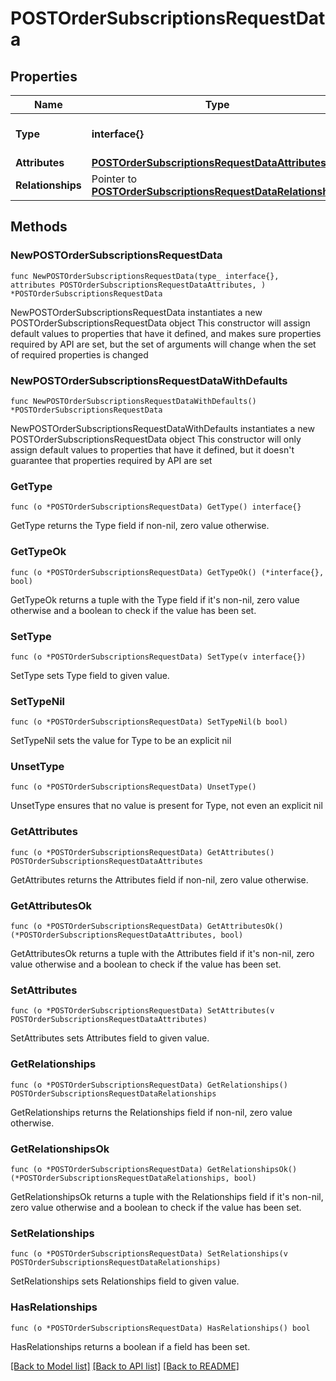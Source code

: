 # POSTOrderSubscriptionsRequestData

## Properties

Name | Type | Description | Notes
------------ | ------------- | ------------- | -------------
**Type** | **interface{}** | The resource&#39;s type | 
**Attributes** | [**POSTOrderSubscriptionsRequestDataAttributes**](POSTOrderSubscriptionsRequestDataAttributes.md) |  | 
**Relationships** | Pointer to [**POSTOrderSubscriptionsRequestDataRelationships**](POSTOrderSubscriptionsRequestDataRelationships.md) |  | [optional] 

## Methods

### NewPOSTOrderSubscriptionsRequestData

`func NewPOSTOrderSubscriptionsRequestData(type_ interface{}, attributes POSTOrderSubscriptionsRequestDataAttributes, ) *POSTOrderSubscriptionsRequestData`

NewPOSTOrderSubscriptionsRequestData instantiates a new POSTOrderSubscriptionsRequestData object
This constructor will assign default values to properties that have it defined,
and makes sure properties required by API are set, but the set of arguments
will change when the set of required properties is changed

### NewPOSTOrderSubscriptionsRequestDataWithDefaults

`func NewPOSTOrderSubscriptionsRequestDataWithDefaults() *POSTOrderSubscriptionsRequestData`

NewPOSTOrderSubscriptionsRequestDataWithDefaults instantiates a new POSTOrderSubscriptionsRequestData object
This constructor will only assign default values to properties that have it defined,
but it doesn't guarantee that properties required by API are set

### GetType

`func (o *POSTOrderSubscriptionsRequestData) GetType() interface{}`

GetType returns the Type field if non-nil, zero value otherwise.

### GetTypeOk

`func (o *POSTOrderSubscriptionsRequestData) GetTypeOk() (*interface{}, bool)`

GetTypeOk returns a tuple with the Type field if it's non-nil, zero value otherwise
and a boolean to check if the value has been set.

### SetType

`func (o *POSTOrderSubscriptionsRequestData) SetType(v interface{})`

SetType sets Type field to given value.


### SetTypeNil

`func (o *POSTOrderSubscriptionsRequestData) SetTypeNil(b bool)`

 SetTypeNil sets the value for Type to be an explicit nil

### UnsetType
`func (o *POSTOrderSubscriptionsRequestData) UnsetType()`

UnsetType ensures that no value is present for Type, not even an explicit nil
### GetAttributes

`func (o *POSTOrderSubscriptionsRequestData) GetAttributes() POSTOrderSubscriptionsRequestDataAttributes`

GetAttributes returns the Attributes field if non-nil, zero value otherwise.

### GetAttributesOk

`func (o *POSTOrderSubscriptionsRequestData) GetAttributesOk() (*POSTOrderSubscriptionsRequestDataAttributes, bool)`

GetAttributesOk returns a tuple with the Attributes field if it's non-nil, zero value otherwise
and a boolean to check if the value has been set.

### SetAttributes

`func (o *POSTOrderSubscriptionsRequestData) SetAttributes(v POSTOrderSubscriptionsRequestDataAttributes)`

SetAttributes sets Attributes field to given value.


### GetRelationships

`func (o *POSTOrderSubscriptionsRequestData) GetRelationships() POSTOrderSubscriptionsRequestDataRelationships`

GetRelationships returns the Relationships field if non-nil, zero value otherwise.

### GetRelationshipsOk

`func (o *POSTOrderSubscriptionsRequestData) GetRelationshipsOk() (*POSTOrderSubscriptionsRequestDataRelationships, bool)`

GetRelationshipsOk returns a tuple with the Relationships field if it's non-nil, zero value otherwise
and a boolean to check if the value has been set.

### SetRelationships

`func (o *POSTOrderSubscriptionsRequestData) SetRelationships(v POSTOrderSubscriptionsRequestDataRelationships)`

SetRelationships sets Relationships field to given value.

### HasRelationships

`func (o *POSTOrderSubscriptionsRequestData) HasRelationships() bool`

HasRelationships returns a boolean if a field has been set.


[[Back to Model list]](../README.md#documentation-for-models) [[Back to API list]](../README.md#documentation-for-api-endpoints) [[Back to README]](../README.md)


